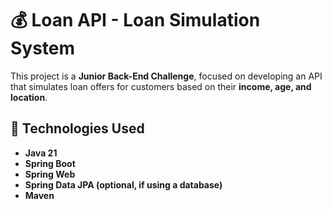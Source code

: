 # 💰 Loan API - Loan Simulation System

This project is a **Junior Back-End Challenge**, focused on developing an API that simulates loan offers for customers based on their **income, age, and location**.

## 🚀 Technologies Used

- **Java 21**
- **Spring Boot**
- **Spring Web**
- **Spring Data JPA (optional, if using a database)**
- **Maven**


